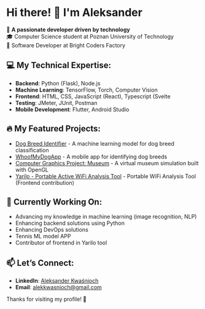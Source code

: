 # Hi there! 👋 I'm Aleksander

🚀 **A passionate developer driven by technology**  
🎓 Computer Science student at Poznan University of Technology  
💼 Software Developer at Bright Coders Factory  

## 💻 My Technical Expertise:
- **Backend**: Python (Flask), Node.js
- **Machine Learning**: TensorFlow, Torch, Computer Vision
- **Frontend**: HTML, CSS, JavaScript (React), Typescript (Svelte
- **Testing**: JMeter, JUnit, Postman
- **Mobile Development**: Flutter, Android Studio

## 🔥 My Featured Projects:
- [Dog Breed Identifier](https://github.com/zecozejak/Dog-Breed-Identifier) - A machine learning model for dog breed classification
- [WhoofMyDogApp](https://github.com/zecozejak/WhoofMyDogApp) - A mobile app for identifying dog breeds
- [Computer Graphics Project: Museum](https://github.com/zecozejak/Computer-Graphics-Project-Museum) - A virtual museum simulation built with OpenGL
- [Yarilo - Portable Active WiFi Analysis Tool](https://github.com/TypicalAM/Yarilo) - Portable WiFi Analysis Tool (Frontend contribution)

## 🌱 Currently Working On:
- Advancing my knowledge in machine learning (image recognition, NLP)
- Enhancing backend solutions using Python
- Enhancing DevOps solutions
- Tennis ML model APP
- Contributor of frontend in Yarilo tool

## 📫 Let’s Connect:
- **LinkedIn**: [Aleksander Kwaśnioch](https://www.linkedin.com/in/aleksander-kwasnioch)  
- **Email**: alekkwasnioch@gmail.com

Thanks for visiting my profile! 🌟

